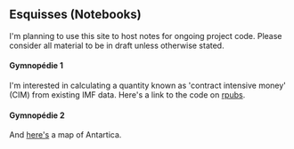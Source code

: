 ## Esquisses (Notebooks)

I'm planning to use this site to host notes for ongoing project code. Please consider all material to be in draft unless otherwise stated.

#### Gymnopédie 1

I'm interested in calculating a quantity known as 'contract intensive money' (CIM) from existing IMF data. Here's a link to the code on [rpubs](http://rpubs.com/joeflorence/241082).

#### Gymnopédie 2

And [here's](https://rpubs.com/joeflorence/a) a map of Antartica. 
